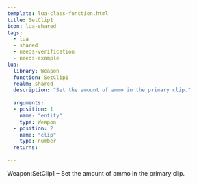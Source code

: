 ```yaml
---
template: lua-class-function.html
title: SetClip1
icon: lua-shared
tags:
  - lua
  - shared
  - needs-verification
  - needs-example
lua:
  library: Weapon
  function: SetClip1
  realm: shared
  description: "Set the amount of ammo in the primary clip."
  
  arguments:
  - position: 1
    name: "entity"
    type: Weapon
  - position: 2
    name: "clip"
    type: number
  returns:
    
---
```


<div class="lua__search__keywords">
Weapon:SetClip1 &#x2013; Set the amount of ammo in the primary clip.
</div>
